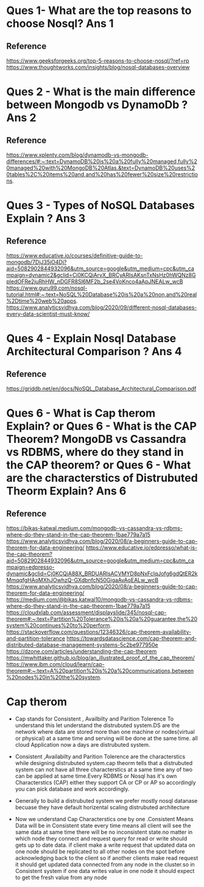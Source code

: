 Ques 1- What are the top reasons to choose Nosql?
Ans 1
=====
Reference
---------
https://www.geeksforgeeks.org/top-5-reasons-to-choose-nosql/?ref=rp
https://www.thoughtworks.com/insights/blog/nosql-databases-overview






Ques 2 - What is the main difference between Mongodb vs DynamoDb ?
Ans 2
======
Reference
---------
https://www.xplenty.com/blog/dynamodb-vs-mongodb-differences/#:~:text=DynamoDB%20is%20a%20fully%20managed,fully%20managed%20with%20MongoDB%20Atlas.&text=DynamoDB%20uses%20tables%2C%20items%20and,and%20has%20fewer%20size%20restrictions.




Ques 3 - Types of NoSQL Databases Explain ?
Ans 3
=====
Reference
---------
https://www.educative.io/courses/definitive-guide-to-mongodb/7DjJ35jO4Dj?aid=5082902844932096&utm_source=google&utm_medium=cpc&utm_campaign=dynamic2&gclid=Cj0KCQiArvX_BRCyARIsAKsnTxNsHz0hWQNz8GpledOFRe2juRhHW_nDGFR8Sl6MF2b_2se4VoKnco4aApJNEALw_wcB
https://www.guru99.com/nosql-tutorial.html#:~:text=NoSQL%20Database%20is%20a%20non,and%20real%2Dtime%20web%20apps.
https://www.analyticsvidhya.com/blog/2020/09/different-nosql-databases-every-data-scientist-must-know/



Ques 4 - Explain Nosql Database Architectural Comparison ?
Ans 4
======
Reference
---------
https://griddb.net/en/docs/NoSQL_Database_Architectural_Comparison.pdf







Ques 6 - What is Cap therom  Explain?
or
Ques 6 - What is the CAP Theorem? MongoDB vs Cassandra vs RDBMS, where do they stand in the CAP theorem?
or
Ques 6 - What are the characterstics of Distrubuted Theorm Explain?
Ans 6
=====
Reference
---------
https://bikas-katwal.medium.com/mongodb-vs-cassandra-vs-rdbms-where-do-they-stand-in-the-cap-theorem-1bae779a7a15
https://www.analyticsvidhya.com/blog/2020/08/a-beginners-guide-to-cap-theorem-for-data-engineering/
https://www.educative.io/edpresso/what-is-the-cap-theorem?aid=5082902844932096&utm_source=google&utm_medium=cpc&utm_campaign=edpresso-dynamic&gclid=Cj0KCQiA88X_BRDUARIsACVMYD8pNxFclqJofg6gdQtER2kMmqqfgHAoMXhJOwhzQ-GXdbnfcN50GigaAvAoEALw_wcB
https://www.analyticsvidhya.com/blog/2020/08/a-beginners-guide-to-cap-theorem-for-data-engineering/
https://medium.com/@bikas.katwal10/mongodb-vs-cassandra-vs-rdbms-where-do-they-stand-in-the-cap-theorem-1bae779a7a15
https://cloudxlab.com/assessment/displayslide/345/nosql-cap-theorem#:~:text=Partition%20Tolerance%20is%20a%20guarantee,the%20system%20continues%20to%20perform.
https://stackoverflow.com/questions/12346326/cap-theorem-availability-and-partition-tolerance
https://towardsdatascience.com/cap-theorem-and-distributed-database-management-systems-5c2be977950e
https://dzone.com/articles/understanding-the-cap-theorem
https://mwhittaker.github.io/blog/an_illustrated_proof_of_the_cap_theorem/
https://www.ibm.com/cloud/learn/cap-theorem#:~:text=A%20partition%20is%20a%20communications,between%20nodes%20in%20the%20system.

Cap therom
===========
- Cap stands for Consistent , Availbilty and Parition Tolerence To understand this let understand the distrubuted system.DS are the network where data are stored more than one machine or nodes(virtual or physical) at a same time and serving will be done at the same time. all cloud Application now a days are distrubuted system.


- Consistent ,Availabilty and Parition Tolerence are the characterstics while designing distrubuted system.cap theorm tells that a distrubuted system can not have all three characterstics at a same time any of two can be applied at same time.Every RDBMS or Nosql has it's own Characterstics (CAP) either they support CA or CP or AP  so accordingly you can pick database and work accordingly.
- Generally to build a distrubuted system we prefer mostly nosql datanase becuase they have default horizental scaling distrubuted architecture

- Now we understand Cap Characterstics one by one .Consistent Means Data will be in Consistent state every time means all client will see the same data at same time there will be no inconsistent state.no matter in which node they connect and request query for read or write should gets up to date data. if client make a write request that updated data on one node should be replicated to all other nodes on the spot before acknowledging back to the client so if another clients make read request it should get updated data connected from any node in the cluster.so in Consistent system if one data writes value in one node it should expect to get the fresh value from any node
